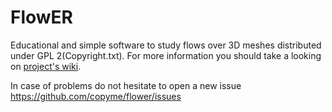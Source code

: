 FlowER
======

Educational and simple software to study flows over 3D meshes distributed under GPL 2(Copyright.txt).
For more information you should take a looking on [project's wiki](https://github.com/copyme/flower/wiki).

In case of problems do not hesitate to open a new issue https://github.com/copyme/flower/issues
